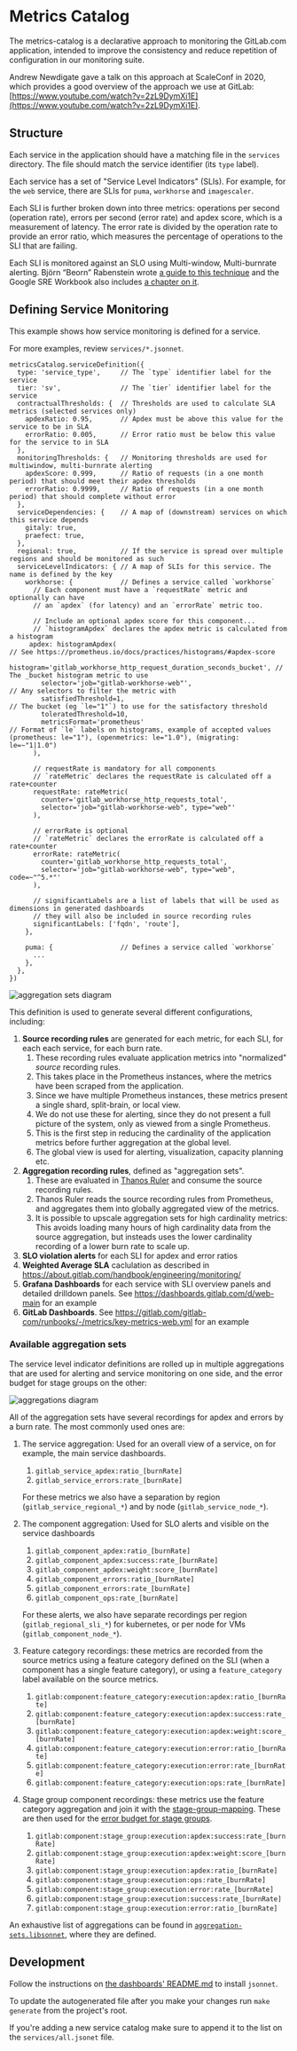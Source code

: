 # Metrics Catalog

The metrics-catalog is a declarative approach to monitoring the GitLab.com application, intended to improve the consistency and
reduce repetition of configuration in our monitoring suite.

Andrew Newdigate gave a talk on this approach at ScaleConf in 2020, which provides a good overview of the approach we use at GitLab: [https://www.youtube.com/watch?v=2zL9DymXi1E](https://www.youtube.com/watch?v=2zL9DymXi1E).

## Structure

Each service in the application should have a matching file in the `services`
directory. The file should match the service identifier (its `type` label).

Each service has a set of "Service Level Indicators" (SLIs). For example, for the `web` service,
there are SLIs for `puma`, `workhorse` and `imagescaler`.

Each SLI is further broken down into three metrics: operations per second (operation rate), errors per second (error rate) and apdex score, which is a measurement of latency. The error rate is divided by the operation rate to provide an error ratio, which measures the percentage of operations to the SLI that are failing.

Each SLI is monitored against an SLO using Multi-window, Multi-burnrate alerting. Björn “Beorn” Rabenstein wrote [a guide to this technique](https://developers.soundcloud.com/blog/alerting-on-slos) and the Google SRE Workbook also includes [a chapter on it](https://sre.google/workbook/alerting-on-slos/).

## Defining Service Monitoring

This example shows how service monitoring is defined for a service.

For more examples, review `services/*.jsonnet`.

```jsonnet
metricsCatalog.serviceDefinition({
  type: 'service_type',     // The `type` identifier label for the service
  tier: 'sv',               // The `tier` identifier label for the service
  contractualThresholds: {  // Thresholds are used to calculate SLA metrics (selected services only)
    apdexRatio: 0.95,       // Apdex must be above this value for the service to be in SLA
    errorRatio: 0.005,      // Error ratio must be below this value for the service to in SLA
  },
  monitoringThresholds: {   // Monitoring thresholds are used for multiwindow, multi-burnrate alerting
    apdexScore: 0.999,      // Ratio of requests (in a one month period) that should meet their apdex thresholds
    errorRatio: 0.9999,     // Ratio of requests (in a one month period) that should complete without error
  },
  serviceDependencies: {    // A map of (downstream) services on which this service depends
    gitaly: true,
    praefect: true,
  },
  regional: true,           // If the service is spread over multiple regions and should be monitored as such
  serviceLevelIndicators: { // A map of SLIs for this service. The name is defined by the key
    workhorse: {            // Defines a service called `workhorse`
      // Each component must have a `requestRate` metric and optionally can have
      // an `apdex` (for latency) and an `errorRate` metric too.

      // Include an optional apdex score for this component...
      // `histogramApdex` declares the apdex metric is calculated from a histogram
     apdex: histogramApdex(                                                // See https://prometheus.io/docs/practices/histograms/#apdex-score
        histogram='gitlab_workhorse_http_request_duration_seconds_bucket', // The _bucket histogram metric to use
        selector='job="gitlab-workhorse-web"',                             // Any selectors to filter the metric with
        satisfiedThreshold=1,                                              // The bucket (eg `le="1"`) to use for the satisfactory threshold
        toleratedThreshold=10,
        metricsFormat='prometheus'                                         // Format of `le` labels on histograms, example of accepted values (prometheus: le="1"), (openmetrics: le="1.0"), (migrating: le=~"1|1.0")
      ),

      // requestRate is mandatory for all components
      // `rateMetric` declares the requestRate is calculated off a rate+counter
      requestRate: rateMetric(
        counter='gitlab_workhorse_http_requests_total',
        selector='job="gitlab-workhorse-web", type="web"'
      ),

      // errorRate is optional
      // `rateMetric` declares the errorRate is calculated off a rate+counter
      errorRate: rateMetric(
        counter='gitlab_workhorse_http_requests_total',
        selector='job="gitlab-workhorse-web", type="web", code=~"^5.*"'
      ),

      // significantLabels are a list of labels that will be used as dimensions in generated dashboards
      // they will also be included in source recording rules
      significantLabels: ['fqdn', 'route'],
    },

    puma: {                 // Defines a service called `workhorse`
      ...
    },
  },
})
```

![aggregation sets diagram](img/metrics-overview.png)

This definition is used to generate several different configurations, including:

1. **Source recording rules** are generated for each metric, for each SLI, for each each service, for each burn rate.
   1. These recording rules evaluate application metrics into "normalized" _source_ recording rules.
   1. This takes place in the Prometheus instances, where the metrics have been scraped from the application.
   1. Since we have multiple Prometheus instances, these metrics present a single shard, split-brain, or local view.
   1. We do not use these for alerting, since they do not present a full picture of the system, only as viewed from a single Prometheus.
   1. This is the first step in reducing the cardinality of the application metrics before further aggregation at the global level.
   1. The global view is used for alerting, visualization, capacity planning etc.
1. **Aggregation recording rules**, defined as "aggregation sets".
   1. These are evaluated in [Thanos Ruler](https://github.com/thanos-io/thanos/blob/master/docs/components/rule.md) and consume the source recording rules.
   1. Thanos Ruler reads the source recording rules from Prometheus, and aggregates them into globally aggregated view of the metrics.
   1. It is possible to upscale aggregation sets for high cardinality metrics: This avoids loading many hours of high cardinality data from the source aggregation, but insteads uses the lower cardinality recording of a lower burn rate to scale up.
1. **SLO violation alerts** for each SLI for apdex and error ratios
1. **Weighted Average SLA** caclulation as described in https://about.gitlab.com/handbook/engineering/monitoring/
1. **Grafana Dashboards** for each service with SLI overview panels and detailed drilldown panels. See https://dashboards.gitlab.com/d/web-main for an example
1. **GitLab Dashboards**. See https://gitlab.com/gitlab-com/runbooks/-/metrics/key-metrics-web.yml for an example

### Available aggregation sets

The service level indicator definitions are rolled up in multiple
aggregations that are used for alerting and service monitoring on one
side, and the error budget for stage groups on the other:

![aggregations diagram](img/aggregations.png)

All of the aggregation sets have several recordings for apdex and errors
by a burn rate. The most commonly used ones are:

1. The service aggregation: Used for an overall view of a service, on
   for example, the main service dashboards.

   1. `gitlab_service_apdex:ratio_[burnRate]`
   1. `gitlab_service_errors:rate_[burnRate]`

   For these metrics we also have a separation by region
   (`gitlab_service_regional_*`) and by node
   (`gitlab_service_node_*`).

1. The component aggregation: Used for SLO alerts and visible on the
   service dashboards

   1. `gitlab_component_apdex:ratio_[burnRate]`
   1. `gitlab_component_apdex:success:rate_[burnRate]`
   1. `gitlab_component_apdex:weight:score_[burnRate]`
   1. `gitlab_component_errors:ratio_[burnRate]`
   1. `gitlab_component_errors:rate_[burnRate]`
   1. `gitlab_component_ops:rate_[burnRate]`

   For these alerts, we also have separate recordings per region
   (`gitlab_regional_sli_*`) for kubernetes, or per node for VMs
   (`gitlab_component_node_*`).

1. Feature category recordings: these metrics are recorded from the
   source metrics using a feature category defined on the SLI (when a
   component has a single feature category), or using a
   `feature_category` label available on the source metrics.

   1. `gitlab:component:feature_category:execution:apdex:ratio_[burnRate]`
   1. `gitlab:component:feature_category:execution:apdex:success:rate_[burnRate]`
   1. `gitlab:component:feature_category:execution:apdex:weight:score_[burnRate]`
   1. `gitlab:component:feature_category:execution:error:ratio_[burnRate]`
   1. `gitlab:component:feature_category:execution:error:rate_[burnRate]`
   1. `gitlab:component:feature_category:execution:ops:rate_[burnRate]`

1. Stage group component recordings: these metrics use the feature category
   aggregation and join it with the
   [stage-group-mapping](../services/stage-group-mapping.jsonnet#L1). These
   are then used for the
   [error budget for stage groups](https://about.gitlab.com/handbook/engineering/error-budgets/#budget-spend-by-stage-group).

   1. `gitlab:component:stage_group:execution:apdex:success:rate_[burnRate]`
   1. `gitlab:component:stage_group:execution:apdex:weight:score_[burnRate]`
   1. `gitlab:component:stage_group:execution:apdex:ratio_[burnRate]`
   1. `gitlab:component:stage_group:execution:ops:rate_[burnRate]`
   1. `gitlab:component:stage_group:execution:error:rate_[burnRate]`
   1. `gitlab:component:stage_group:execution:success:rate_[burnRate]`
   1. `gitlab:component:stage_group:execution:error:ratio_[burnRate]`

An exhaustive list of aggregations can be found in
[`aggregation-sets.libsonnet`](aggregation-sets.libsonnet), where they
are defined.

## Development

Follow the instructions on
[the dashboards' README.md](../dashboards/README.md#local-development) to
install `jsonnet`.

To update the autogenerated file after you make your changes run
`make generate` from the project's root.

If you're adding a new service catalog make sure to append it to the list on the
`services/all.jsonet` file.

